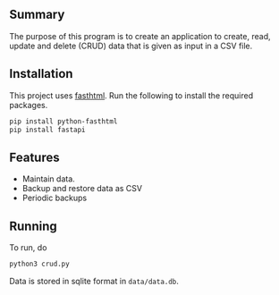 ## Summary ##
The purpose of this program is to create an application to create, read, update
and delete (CRUD) data that is given as input in a CSV file.

## Installation ##
This project uses [fasthtml](https://fastht.ml/). Run the following to install the required packages.

``` bash
pip install python-fasthtml
pip install fastapi
```

## Features
- Maintain data.
- Backup and restore data as CSV
- Periodic backups

## Running ## 
To run, do

``` bash
python3 crud.py
```
Data is stored in sqlite format in `data/data.db`.
